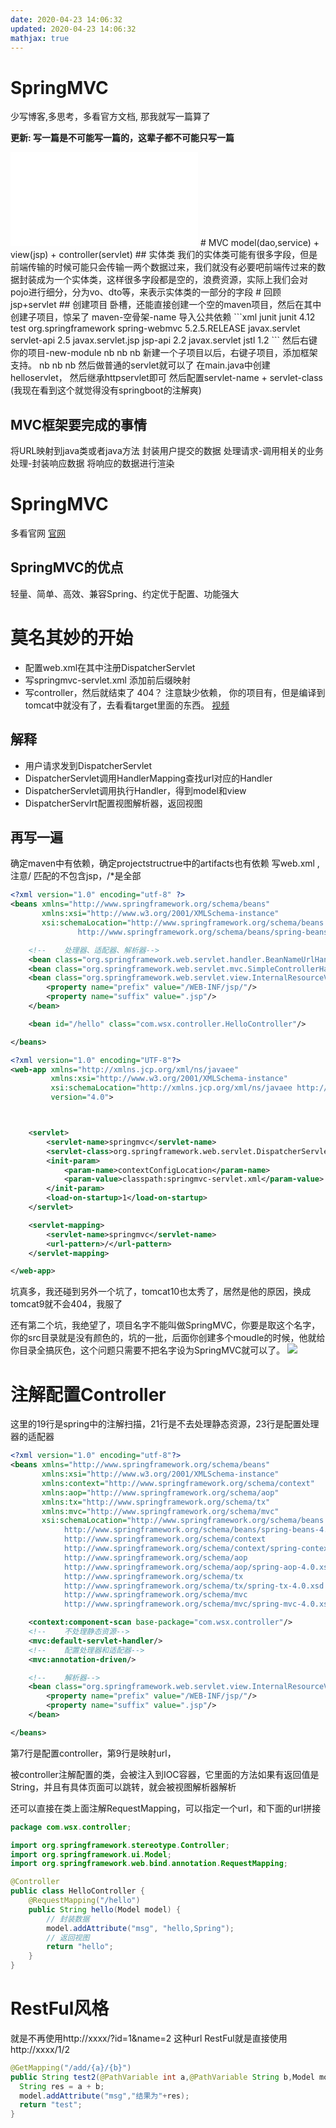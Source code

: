 ```yaml
---
date: 2020-04-23 14:06:32
updated: 2020-04-23 14:06:32
mathjax: true
---
```


# SpringMVC
少写博客,多思考，多看官方文档, 那我就写一篇算了

**更新: 写一篇是不可能写一篇的，这辈子都不可能只写一篇**
<iframe src="//player.bilibili.com/player.html?aid=16169624&bvid=BV1Kx41177Dx&cid=26388147&page=1" scrolling="no" border="0" frameborder="no" framespacing="0" allowfullscreen="true"> </iframe>
# MVC
model(dao,service) + view(jsp) + controller(servlet)
## 实体类
我们的实体类可能有很多字段，但是前端传输的时候可能只会传输一两个数据过来，我们就没有必要吧前端传过来的数据封装成为一个实体类，这样很多字段都是空的，浪费资源，实际上我们会对pojo进行细分，分为vo、dto等，来表示实体类的一部分的字段
# 回顾jsp+servlet
## 创建项目
卧槽，还能直接创建一个空的maven项目，然后在其中创建子项目，惊呆了
maven-空骨架-name
导入公共依赖
<!-- more -->
```xml
    <dependencies>
        <dependency>
            <groupId>junit</groupId>
            <artifactId>junit</artifactId>
            <version>4.12</version>
            <scope>test</scope>
        </dependency>
        <dependency>
            <groupId>org.springframework</groupId>
            <artifactId>spring-webmvc</artifactId>
            <version>5.2.5.RELEASE</version>
        </dependency>
        <dependency>
            <groupId>javax.servlet</groupId>
            <artifactId>servlet-api</artifactId>
            <version>2.5</version>
        </dependency>
        <dependency>
            <groupId>javax.servlet.jsp</groupId>
            <artifactId>jsp-api</artifactId>
            <version>2.2</version>
        </dependency>
        <dependency>
            <groupId>javax.servlet</groupId>
            <artifactId>jstl</artifactId>
            <version>1.2</version>
        </dependency>
    </dependencies>
```
然后右键你的项目-new-module
nb nb nb
新建一个子项目以后，右键子项目，添加框架支持。
nb nb nb
然后做普通的servlet就可以了
在main.java中创建helloservlet， 然后继承httpservlet即可
然后配置servlet-name + servlet-class (我现在看到这个就觉得没有springboot的注解爽)

## MVC框架要完成的事情
将URL映射到java类或者java方法
封装用户提交的数据
处理请求-调用相关的业务处理-封装响应数据
将响应的数据进行渲染

# SpringMVC
多看官网
[官网](https://docs.spring.io/spring/docs/current/spring-framework-reference/web.html)


## SpringMVC的优点
轻量、简单、高效、兼容Spring、约定优于配置、功能强大

# 莫名其妙的开始
- 配置web.xml在其中注册DispatcherServlet
- 写springmvc-servlet.xml 添加前后缀映射
- 写controller，然后就结束了
404？  注意缺少依赖， 你的项目有，但是编译到tomcat中就没有了，去看看target里面的东西。
[视频](https://www.bilibili.com/video/BV1aE41167Tu?p=5)

## 解释
- 用户请求发到DispatcherServlet
- DispatcherServlet调用HandlerMapping查找url对应的Handler
- DispatcherServlet调用执行Handler，得到model和view
- DispatcherServlrt配置视图解析器，返回视图


## 再写一遍
确定maven中有依赖，确定projectstructrue中的artifacts也有依赖
写web.xml , 注意/ 匹配的不包含jsp，/*是全部
```xml
<?xml version="1.0" encoding="utf-8" ?>
<beans xmlns="http://www.springframework.org/schema/beans"
       xmlns:xsi="http://www.w3.org/2001/XMLSchema-instance"
       xsi:schemaLocation="http://www.springframework.org/schema/beans
               http://www.springframework.org/schema/beans/spring-beans.xsd">

    <!--    处理器、适配器、解析器-->
    <bean class="org.springframework.web.servlet.handler.BeanNameUrlHandlerMapping"/>
    <bean class="org.springframework.web.servlet.mvc.SimpleControllerHandlerAdapter"/>
    <bean class="org.springframework.web.servlet.view.InternalResourceViewResolver">
        <property name="prefix" value="/WEB-INF/jsp/"/>
        <property name="suffix" value=".jsp"/>
    </bean>

    <bean id="/hello" class="com.wsx.controller.HelloController"/>

</beans>
```
```xml
<?xml version="1.0" encoding="UTF-8"?>
<web-app xmlns="http://xmlns.jcp.org/xml/ns/javaee"
         xmlns:xsi="http://www.w3.org/2001/XMLSchema-instance"
         xsi:schemaLocation="http://xmlns.jcp.org/xml/ns/javaee http://xmlns.jcp.org/xml/ns/javaee/web-app_4_0.xsd"
         version="4.0">



    <servlet>
        <servlet-name>springmvc</servlet-name>
        <servlet-class>org.springframework.web.servlet.DispatcherServlet</servlet-class>
        <init-param>
            <param-name>contextConfigLocation</param-name>
            <param-value>classpath:springmvc-servlet.xml</param-value>
        </init-param>
        <load-on-startup>1</load-on-startup>
    </servlet>

    <servlet-mapping>
        <servlet-name>springmvc</servlet-name>
        <url-pattern>/</url-pattern>
    </servlet-mapping>

</web-app>
```
坑真多，我还碰到另外一个坑了，tomcat10也太秀了，居然是他的原因，换成tomcat9就不会404，我服了

还有第二个坑，我绝望了，项目名字不能叫做SpringMVC，你要是取这个名字，你的src目录就是没有颜色的，坑的一批，后面你创建多个moudle的时候，他就给你目录全搞灰色，这个问题只需要不把名字设为SpringMVC就可以了。
![](http://q8awr187j.bkt.clouddn.com/SpringMVC_name.png)
# 注解配置Controller
这里的19行是spring中的注解扫描，21行是不去处理静态资源，23行是配置处理器的适配器
```xml
<?xml version="1.0" encoding="utf-8"?>
<beans xmlns="http://www.springframework.org/schema/beans"
       xmlns:xsi="http://www.w3.org/2001/XMLSchema-instance"
       xmlns:context="http://www.springframework.org/schema/context"
       xmlns:aop="http://www.springframework.org/schema/aop"
       xmlns:tx="http://www.springframework.org/schema/tx"
       xmlns:mvc="http://www.springframework.org/schema/mvc"
       xsi:schemaLocation="http://www.springframework.org/schema/beans
            http://www.springframework.org/schema/beans/spring-beans-4.0.xsd
            http://www.springframework.org/schema/context
            http://www.springframework.org/schema/context/spring-context-4.0.xsd
            http://www.springframework.org/schema/aop
            http://www.springframework.org/schema/aop/spring-aop-4.0.xsd
            http://www.springframework.org/schema/tx
            http://www.springframework.org/schema/tx/spring-tx-4.0.xsd
            http://www.springframework.org/schema/mvc
            http://www.springframework.org/schema/mvc/spring-mvc-4.0.xsd">

    <context:component-scan base-package="com.wsx.controller"/>
    <!--    不处理静态资源-->
    <mvc:default-servlet-handler/>
    <!--    配置处理器和适配器-->
    <mvc:annotation-driven/>

    <!--    解析器-->
    <bean class="org.springframework.web.servlet.view.InternalResourceViewResolver">
        <property name="prefix" value="/WEB-INF/jsp/"/>
        <property name="suffix" value=".jsp"/>
    </bean>

</beans>
```
第7行是配置controller，第9行是映射url，

被controller注解配置的类，会被注入到IOC容器，它里面的方法如果有返回值是String，并且有具体页面可以跳转，就会被视图解析器解析

还可以直接在类上面注解RequestMapping，可以指定一个url，和下面的url拼接

```java
package com.wsx.controller;

import org.springframework.stereotype.Controller;
import org.springframework.ui.Model;
import org.springframework.web.bind.annotation.RequestMapping;

@Controller
public class HelloController {
    @RequestMapping("/hello")
    public String hello(Model model) {
        // 封装数据
        model.addAttribute("msg", "hello,Spring");
        // 返回视图
        return "hello";
    }
}

```
# RestFul风格
就是不再使用http://xxxx/?id=1&name=2 这种url
RestFul就是直接使用http://xxxx/1/2
```java
@GetMapping("/add/{a}/{b}")
public String test2(@PathVariable int a,@PathVariable String b,Model model){
  String res = a + b;
  model.addAttribute("msg","结果为"+res);
  return "test";
}
```